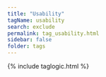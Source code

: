 ```yaml
---
title: "Usability"
tagName: usability
search: exclude
permalink: tag_usability.html
sidebar: false
folder: tags
---
```

{% include taglogic.html %}

<!---{% include links.html %}-->
